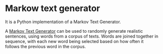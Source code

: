# Markow text generator
It is a Python implementation of a Markov Text Generator.

A [Markov Text Generator](http://en.wikipedia.org/wiki/Markov_chain) can be used to randomly generate
realistic sentences, using words from a corpus of texts. Words are joined together in sequence, with each new word 
being selected based on how often it follows the previous word in the corpus.
